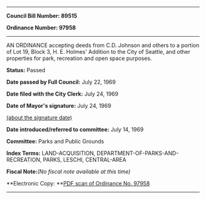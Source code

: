 

********

**Council Bill Number: 89515**
   
**Ordinance Number: 97958**
********

 AN ORDINANCE accepting deeds from C.D. Johnson and others to a portion of Lot 19, Block 3, H. E. Holmes' Addition to the City of Seattle, and other properties for park, recreation and open space purposes.

**Status:** Passed
   
**Date passed by Full Council:** July 22, 1969
   
**Date filed with the City Clerk:** July 24, 1969
   
**Date of Mayor's signature:** July 24, 1969
   
[(about the signature date)](/~public/approvaldate.htm)
   
   
   
**Date introduced/referred to committee:** July 14, 1969
   
**Committee:** Parks and Public Grounds
   
   
**Index Terms:** LAND-ACQUISITION, DEPARTMENT-OF-PARKS-AND-RECREATION, PARKS, LESCHI, CENTRAL-AREA

**Fiscal Note:**_(No fiscal note available at this time)_

**Electronic Copy: **[PDF scan of Ordinance No. 97958](/~archives/Ordinances/Ord_97958.pdf)

********

